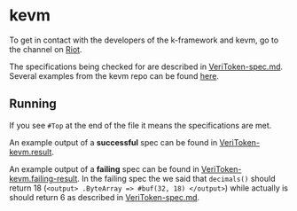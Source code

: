 # kevm

To get in contact with the developers of the k-framework and kevm, go to the channel on [Riot](https://riot.im/app/#/room/#k:matrix.org).

The specifications being checked for are described in [VeriToken-spec.md](./VeriToken-spec.md). Several examples from the kevm repo can be found [here](https://github.com/runtimeverification/evm-semantics/tree/master/tests/specs/examples).

## Running

If you see `#Top` at the end of the file it means the specifications are met.

An example output of a **successful** spec can be found in [VeriToken-kevm.result](./kevm/VeriToken-kevm.result).

An example output of a **failing** spec can be found in [VeriToken-kevm.failing-result](./kevm/VeriToken-kevm.failing-result). In the failing spec the we said that `decimals()` should return 18 (`<output> .ByteArray => #buf(32, 18) </output>`) while actually is should return 6 as described in [VeriToken-spec.md](./kevm/VeriToken-spec.md).

